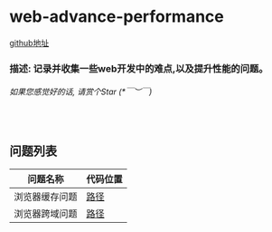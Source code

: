 # web-advance-performance

[github地址](https://github.com/13201479182/web-advance-performance.git)

### 描述: 记录并收集一些web开发中的难点,以及提升性能的问题。
###### 如果您感觉好的话, 请赏个Star (*￣︶￣)
&nbsp;

## 问题列表
问题名称 | 代码位置 |
----------|---------|
|浏览器缓存问题|[路径](./web-cache/note.txt)|
|浏览器跨域问题|[路径](./web-origin/note.txt)|